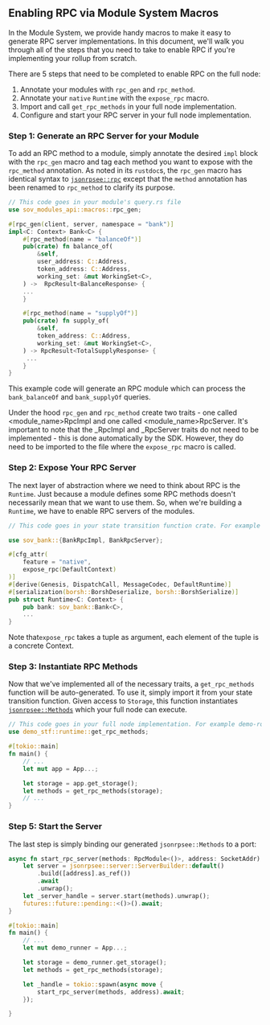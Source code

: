 ## Enabling RPC via Module System Macros

In the Module System, we provide handy macros to make it easy to generate RPC server implementations. In this document,
we'll walk you through all of the steps that you need to take to enable RPC if you're implementing your rollup
from scratch.

There are 5 steps that need to be completed to enable RPC on the full node:

1. Annotate your modules with `rpc_gen` and `rpc_method`.
2. Annotate your `native` `Runtime` with the `expose_rpc` macro.
3. Import and call `get_rpc_methods` in your full node implementation.
4. Configure and start your RPC server in your full node implementation.

### Step 1: Generate an RPC Server for your Module

To add an RPC method to a module, simply annotate the desired `impl` block with the `rpc_gen` macro and tag each
method you want to expose with the `rpc_method` annotation. As noted in its `rustdoc`s, the `rpc_gen` macro
has identical syntax to [`jsonrpsee::rpc`](https://docs.rs/jsonrpsee-proc-macros/0.18.2/jsonrpsee_proc_macros/attr.rpc.html)
except that the `method` annotation has been renamed to `rpc_method` to clarify its purpose.

```rust
// This code goes in your module's query.rs file
use sov_modules_api::macros::rpc_gen;

#[rpc_gen(client, server, namespace = "bank")]
impl<C: Context> Bank<C> {
    #[rpc_method(name = "balanceOf")]
    pub(crate) fn balance_of(
        &self,
        user_address: C::Address,
        token_address: C::Address,
        working_set: &mut WorkingSet<C>,
    ) ->  RpcResult<BalanceResponse> {
    ...
    }

    #[rpc_method(name = "supplyOf")]
    pub(crate) fn supply_of(
        &self,
        token_address: C::Address,
        working_set: &mut WorkingSet<C>,
    ) -> RpcResult<TotalSupplyResponse> {
     ...
    }
}
```

This example code will generate an RPC module which can process the `bank_balanceOf` and `bank_supplyOf` queries.

Under the hood `rpc_gen` and `rpc_method` create two traits - one called <module_name>RpcImpl and one called <module_name>RpcServer.
It's important to note that the \_RpcImpl and \_RpcServer traits do not need to be implemented - this is done automatically by the SDK.
However, they do need to be imported to the file where the `expose_rpc` macro is called.

### Step 2: Expose Your RPC Server

The next layer of abstraction where we need to think about RPC is the `Runtime`. Just because a module defines
some RPC methods doesn't necessarily mean that we want to use them. So, when we're building a `Runtime`, we have
to enable RPC servers of the modules.

```rust
// This code goes in your state transition function crate. For example demo-stf/runtime.rs

use sov_bank::{BankRpcImpl, BankRpcServer};

#[cfg_attr(
    feature = "native",
    expose_rpc(DefaultContext)
)]
#[derive(Genesis, DispatchCall, MessageCodec, DefaultRuntime)]
#[serialization(borsh::BorshDeserialize, borsh::BorshSerialize)]
pub struct Runtime<C: Context> {
    pub bank: sov_bank::Bank<C>,
    ...
}
```

Note that`expose_rpc` takes a tuple as argument, each element of the tuple is a concrete Context.

### Step 3: Instantiate RPC Methods

Now that we've implemented all of the necessary traits, a `get_rpc_methods` function will be auto-generated.
To use it, simply import it from your state transition function. Given access to `Storage`, this function instantiates
[`jsonrpsee::Methods`](https://docs.rs/jsonrpsee/latest/jsonrpsee/struct.Methods.html) which your full node can
execute.

```rust
// This code goes in your full node implementation. For example demo-rollup/main.rs
use demo_stf::runtime::get_rpc_methods;

#[tokio::main]
fn main() {
	// ...
    let mut app = App...;

    let storage = app.get_storage();
    let methods = get_rpc_methods(storage);
	// ...
}
```

### Step 5: Start the Server

The last step is simply binding our generated `jsonrpsee::Methods` to a port:

```rust
async fn start_rpc_server(methods: RpcModule<()>, address: SocketAddr) {
    let server = jsonrpsee::server::ServerBuilder::default()
        .build([address].as_ref())
        .await
        .unwrap();
    let _server_handle = server.start(methods).unwrap();
    futures::future::pending::<()>().await;
}

#[tokio::main]
fn main() {
	// ...
    let mut demo_runner = App...;

    let storage = demo_runner.get_storage();
    let methods = get_rpc_methods(storage);

    let _handle = tokio::spawn(async move {
        start_rpc_server(methods, address).await;
    });

}
```
